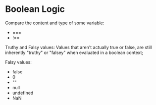# Boolean Logic
Compare the content and type of some variable:
- === 
- !==

Truthy and Falsy values:
Values that aren't actually true or false, are still inherently "truthy" or "falsey" when evaluated in a boolean context;

Falsy values:
- false
- 0
- ""
- null
- undefined
- NaN